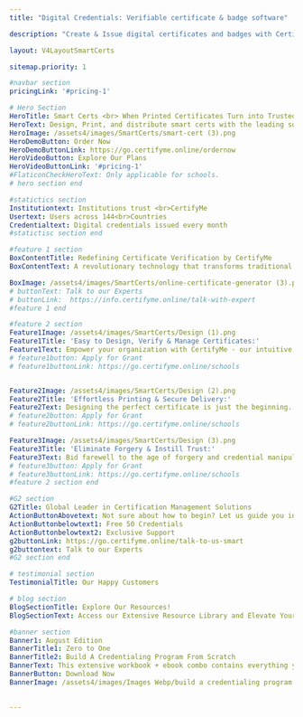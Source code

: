 ```yaml
---
title: "Digital Credentials: Verifiable certificate & badge software"

description: "Create & Issue digital certificates and badges with CertifyMe and feel confident that you’ve got the easiest technology and the best support in the industry."

layout: V4LayoutSmartCerts

sitemap.priority: 1

#navbar section
pricingLink: '#pricing-1'

# Hero Section 
HeroTitle: Smart Certs <br> When Printed Certificates Turn into Trusted Verifiable Records 
HeroText: Design, Print, and distribute smart certs with the leading solution for digital certification
HeroImage: /assets4/images/SmartCerts/smart-cert (3).png
HeroDemoButton: Order Now
HeroDemoButtonLink: https://go.certifyme.online/ordernow
HeroVideoButton: Explore Our Plans
HeroVideoButtonLink: '#pricing-1'
#FlaticonCheckHeroText: Only applicable for schools.
# hero section end

#statictics section
Institutiontext: Institutions trust <br>CertifyMe
Usertext: Users across 144<br>Countries
Credentialtext: Digital credentials issued every month
#statictisc section end

#feature 1 section 
BoxContentTitle: Redefining Certificate Verification by CertifyMe
BoxContentText: A revolutionary technology that transforms traditional certificates into a new era of verification. Eliminating manual authentication processes and introducing the power of QR codes and barcodes.<br> With Smart Cert, you have the ability to design, print, and distribute certificates seamlessly using our CertifyMe platform. We handle the printing and delivery, so you can focus on celebrating achievements and recognizing excellence.

BoxImage: /assets4/images/SmartCerts/online-certificate-generator (3).png
# buttonText: Talk to our Experts
# buttonLink:  https://info.certifyme.online/talk-with-expert
#feature 1 end

#feature 2 section
Feature1Image: /assets4/images/SmartCerts/Design (1).png
Feature1Title: 'Easy to Design, Verify & Manage Certificates:'
Feature1Text: Empower your organization with CertifyMe - our intuitive certificate design platform. Effortlessly craft stunning certificates that reflect your brand. But that's not all. Our Smart Certificates are equipped with QR codes and bar codes, enabling quick and foolproof verification. Managing certificates has never been this streamlined.
# feature1button: Apply for Grant
# feature1buttonLink: https://go.certifyme.online/schools


Feature2Image: /assets4/images/SmartCerts/Design (2).png
Feature2Title: 'Effortless Printing & Secure Delivery:'
Feature2Text: Designing the perfect certificate is just the beginning. We ensure your certificates are not only impeccably designed but also professionally printed and securely delivered to your doorstep. Leave the hassles of printing and logistics to us while you focus on recognizing achievements.
# feature2button: Apply for Grant
# feature2buttonLink: https://go.certifyme.online/schools

Feature3Image: /assets4/images/SmartCerts/Design (3).png
Feature3Title: 'Eliminate Forgery & Instill Trust:'
Feature3Text: Bid farewell to the age of forgery and credential manipulation. With Smart Cert, every certificate issued is fortified with advanced verification measures. Ensure the integrity of your organization's achievements and build trust among recipients, employers, and stakeholders.
# feature3button: Apply for Grant
# feature3buttonLink: https://go.certifyme.online/schools
#feature 2 section end

#G2 section
G2Title: Global Leader in Certification Management Solutions
ActionButtonAbovetext: Not sure about how to begin? Let us guide you in the right direction!
ActionButtonbelowtext1: Free 50 Credentials
ActionButtonbelowtext2: Exclusive Support
g2buttonLink: https://go.certifyme.online/talk-to-us-smart
g2buttontext: Talk to our Experts
#G2 section end

# testimonial section
TestimonialTitle: Our Happy Customers

# blog section
BlogSectionTitle: Explore Our Resources!
BlogSectionText: Access our Extensive Resource Library and Elevate Your Digital Credential Journey.

#banner section
Banner1: August Edition
BannerTitle1: Zero to One
BannerTitle2: Build A Credentialing Program From Scratch
BannerText: This extensive workbook + ebook combo contains everything you need to build a credentialing program from scratch.
BannerButton: Download Now
BannerImage: /assets4/images/Images Webp/build a credentialing program.webp

 
---
```

